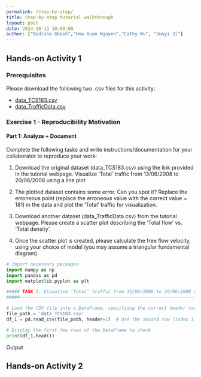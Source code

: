 ```yaml
---
permalink: /step-by-step/
title: Step-by-step tutorial walkthrough
layout: post
date: 2024-10-13 10:00:00
author: ["Bidisha Ghosh","Hoa Xuan Nguyen","Cathy Wu", "Junyi Ji"]
---
```


## Hands-on Activity 1

### Prerequisites
Please download the following two .csv files for this activity:
- [data_TCS183.csv](session_files/session1/data_TCS183.csv)
- [data_TrafficData.csv](session_files/session1/data_TrafficData.csv)

### Exercise 1 - Reproducibility Motivation

#### Part 1: Analyze + Document

Complete the following tasks and write instructions/documentation for your collaborator to reproduce your work:

1. Download the original dataset (data_TCS183.csv) using the link provided in the tutorial webpage. Visualize ‘Total’ traffic from 13/06/2008 to 20/06/2008 using a line plot

2. The plotted dataset contains some error. Can you spot it?​ Replace the erroneous point (replace the erroneous value with the correct value = 181) in the data and plot the ‘Total’ traffic for visualization.​

3. Download another dataset (data_TrafficData.csv) from the tutorial webpage. Please create a scatter plot describing the ‘Total flow’ vs. ‘Total density’. ​

4. Once the scatter plot is created, please calculate the free flow velocity, using your choice of model (you may assume a triangular fundamental diagram).

```python
# Import necessary packages
import numpy as np
import pandas as pd
import matplotlib.pyplot as plt
```


```python
##### TASK 1: Visualise ‘Total’ traffic from 13/06/2008 to 20/06/2008 using a line plot #####
#####-----------------------------------------------------------------------------------#####

# Load the CSV file into a DataFrame, specifying the correct header row
file_path = 'data_TCS183.csv'  
df_1 = pd.read_csv(file_path, header=1)  # Use the second row (index 1) as header

# Display the first few rows of the DataFrame to check
print(df_1.head())
```

Output 

## Hands-on Activity 2